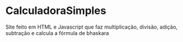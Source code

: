 # CalculadoraSimples
Site feito em HTML e Javascript que faz multiplicação, divisão, adição, subtração e calcula a fórmula de bhaskara